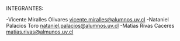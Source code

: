

INTEGRANTES:

-Vicente Miralles Olivares vicente.miralles@alumnos.uv.cl
-Nataniel Palacios Toro nataniel.palacios@alumnos.uv.cl
-Matias Rivas Caceres matias.rivas@almunos.uv.cl

